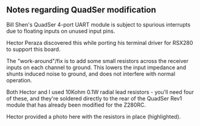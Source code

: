 Notes regarding QuadSer modification
------------------------------------

Bill Shen's QuadSer 4-port UART module is subject to spurious
interrupts due to floating inputs on unused input pins.

Hector Peraza discovered this while porting his terminal driver
for RSX280 to support this board.

The "work-around"/fix is to add some small resistors across the
receiver inputs on each channel to ground.  This lowers the input
impedance and shunts induced noise to ground, and does not interfere
with normal operation.

Both Hector and I used 10Kohm 0.1W radial lead resistors - you'll need
four of these, and they're soldered directly to the rear of the QuadSer
Rev1 module that has already been modified for the Z280RC.

Hector provided a photo here with the resistors in place (highlighted).

